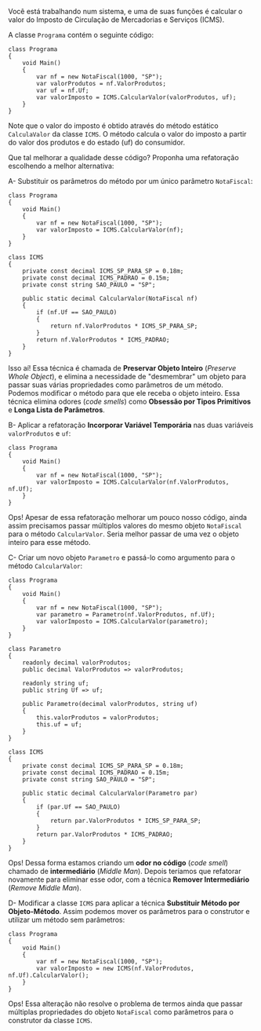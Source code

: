 ﻿Você está trabalhando num sistema, e uma de suas funções é calcular
o valor do Imposto de Circulação de Mercadorias e Serviços (ICMS).

A classe `Programa` contém o seguinte código:

```<language>
class Programa
{
    void Main()
    {
        var nf = new NotaFiscal(1000, "SP");
        var valorProdutos = nf.ValorProdutos;
        var uf = nf.Uf;
        var valorImposto = ICMS.CalcularValor(valorProdutos, uf);
    }
}
```

Note que o valor do imposto é obtido através do método estático `CalculaValor`
da classe `ICMS`. O método calcula o valor do imposto a partir do valor dos produtos
e do estado (uf) do consumidor.

Que tal melhorar a qualidade desse código? Proponha uma refatoração escolhendo a melhor alternativa:

A- 
Substituir os parâmetros do método por um único parâmetro `NotaFiscal`:
```
class Programa
{
    void Main()
    {
        var nf = new NotaFiscal(1000, "SP");
        var valorImposto = ICMS.CalcularValor(nf);
    }
}

class ICMS
{
    private const decimal ICMS_SP_PARA_SP = 0.18m;
    private const decimal ICMS_PADRAO = 0.15m;
    private const string SAO_PAULO = "SP";

    public static decimal CalcularValor(NotaFiscal nf)
    {
        if (nf.Uf == SAO_PAULO)
        {
            return nf.ValorProdutos * ICMS_SP_PARA_SP;
        }
        return nf.ValorProdutos * ICMS_PADRAO;
    }
}
```
Isso aí! Essa técnica é chamada de **Preservar Objeto Inteiro** (*Preserve Whole Object*), 
e elimina a necessidade de "desmembrar" um objeto para passar suas várias propriedades como
parâmetros de um método. Podemos modificar o método para que ele receba o objeto inteiro.
Essa técnica elimina odores (*code smells*) como **Obsessão por Tipos Primitivos** e **Longa Lista de Parâmetros**.

B- 
Aplicar a refatoração **Incorporar Variável Temporária** nas duas variáveis `valorProdutos`
e `uf`:
```
class Programa
{
    void Main()
    {
        var nf = new NotaFiscal(1000, "SP");
        var valorImposto = ICMS.CalcularValor(nf.ValorProdutos, nf.Uf);
    }
}
```
Ops! Apesar de essa refatoração melhorar um pouco nosso código, ainda assim
precisamos passar múltiplos valores do mesmo objeto `NotaFiscal` para o método
`CalcularValor`. Seria melhor passar de uma vez o objeto inteiro para esse método.

C- 
Criar um novo objeto `Parametro` e passá-lo como argumento para o método `CalcularValor`:

```
class Programa
{
    void Main()
    {
        var nf = new NotaFiscal(1000, "SP");
        var parametro = Parametro(nf.ValorProdutos, nf.Uf);
        var valorImposto = ICMS.CalcularValor(parametro);
    }
}

class Parametro
{
    readonly decimal valorProdutos;
    public decimal ValorProdutos => valorProdutos;

    readonly string uf;
    public string Uf => uf;

    public Parametro(decimal valorProdutos, string uf)
    {
        this.valorProdutos = valorProdutos;
        this.uf = uf;
    }
}

class ICMS
{
    private const decimal ICMS_SP_PARA_SP = 0.18m;
    private const decimal ICMS_PADRAO = 0.15m;
    private const string SAO_PAULO = "SP";

    public static decimal CalcularValor(Parametro par)
    {
        if (par.Uf == SAO_PAULO)
        {
            return par.ValorProdutos * ICMS_SP_PARA_SP;
        }
        return par.ValorProdutos * ICMS_PADRAO;
    }
}
```
Ops! Dessa forma estamos criando um **odor no código** (*code smell*) chamado
de **intermediário** (*Middle Man*). Depois teríamos que refatorar novamente
para eliminar esse odor, com a técnica **Remover Intermediário** (*Remove Middle Man*).


D- Modificar a classe `ICMS` para aplicar a técnica **Substituir Método por Objeto-Método**.
Assim podemos mover os parâmetros para o construtor e utilizar um método sem parâmetros:

```
class Programa
{
    void Main()
    {
        var nf = new NotaFiscal(1000, "SP");
        var valorImposto = new ICMS(nf.ValorProdutos, nf.Uf).CalcularValor();
    }
}
```
Ops! Essa alteração não resolve o problema de termos ainda que passar múltiplas propriedades
do objeto `NotaFiscal` como parâmetros para o construtor da classe `ICMS`.
